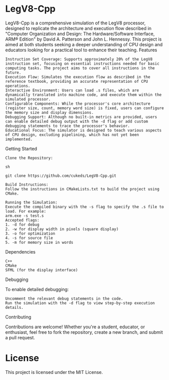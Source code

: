 # LegV8-Cpp

LegV8-Cpp is a comprehensive simulation of the LegV8 processor, designed to replicate the architecture and execution flow described in "Computer Organization and Design: The Hardware/Software Interface, ARM® Edition" by David A. Patterson and John L. Hennessy. This project is aimed at both students seeking a deeper understanding of CPU design and educators looking for a practical tool to enhance their teaching.
Features

    Instruction Set Coverage: Supports approximately 20% of the LegV8 instruction set, focusing on essential instructions needed for basic computing tasks. The project aims to cover all instructions in the future.
    Execution Flow: Simulates the execution flow as described in the reference textbook, providing an accurate representation of CPU operations.
    Interactive Environment: Users can load .s files, which are dynamically translated into machine code, and execute them within the simulated processor.
    Configurable Components: While the processor's core architecture (register size, count, memory word size) is fixed, users can configure the memory size and display dimensions.
    Debugging Support: Although no built-in metrics are provided, users can enable detailed debug output with the -d flag or add custom debugging statements to trace the processor's behavior.
    Educational Focus: The simulator is designed to teach various aspects of CPU design, excluding pipelining, which has not yet been implemented.

Getting Started

    Clone the Repository:

    sh

    git clone https://github.com/cukeds/LegV8-Cpp.git

    Build Instructions:
    Follow the instructions in CMakeLists.txt to build the project using CMake.

    Running the Simulation:
    Execute the compiled binary with the -s flag to specify the .s file to load. For example:
    arm.exe -s test.s
    Accepted flags:
    1. -d for debug
    2. -w for display width in pixels (square display)
    3. -o for optimization
    4. -s for source file
    5. -m for memory size in words

Dependencies

    C++
    CMake
    SFML (for the display interface)

Debugging

To enable detailed debugging:

    Uncomment the relevant debug statements in the code.
    Run the simulation with the -d flag to view step-by-step execution details.

Contributing

Contributions are welcome! Whether you're a student, educator, or enthusiast, feel free to fork the repository, create a new branch, and submit a pull request.

# License

This project is licensed under the MIT License.